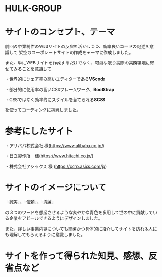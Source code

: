 # HULK-GROUP

# サイトのコンセプト、テーマ

前回の卒業制作のWEBサイトの反省を活かしつつ、効率良いコードの記述を意識して
架空のコーポレートサイトの作成をテーマに作成しました。

また、単にWEBサイトを作成するだけでなく、可能な限り実際の実務環境に寄せてみることを意識して

・世界的にシェア率の高いエディターである**VScode**

・部分的に使用率の高いCSSフレームワーク、**BootStrap**

・CSSではなく効率的にスタイルを当てられる**SCSS**

を使ってコーディングに挑戦しました。

# 参考にしたサイト

・アリババ株式会社 様(https://www.alibaba.co.jp/)

・日立製作所　様(https://www.hitachi.co.jp/)

・株式会社アシックス 様 (https://corp.asics.com/jp)

# サイトのイメージについて

「誠実」、「信頼」、「清廉」

の３つのワードを想起させるような爽やかな青色を多用して世の中に貢献している企業をアピールできるようにデザインしました。

また、詳しい事業内容についても簡潔かつ具体的に紹介してサイトを訪れる人にも理解してもらえるように意識しました。

# サイトを作って得られた知見、感想、反省点など








